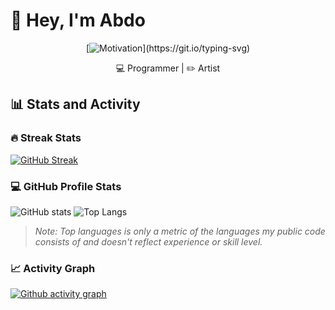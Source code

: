 # 👋 Hey, I'm Abdo  
<div align="center">

[![Motivation](https://readme-typing-svg.demolab.com?font=Fira+Code&pause=1000&color=00BB88&center=true&width=435&lines=build.+learn.+ship.+repeat!)](https://git.io/typing-svg)

💻 Programmer | ✏️ Artist  

</div>

## 📊 Stats and Activity

### 🔥 Streak Stats
[![GitHub Streak](https://streak-stats.demolab.com?user=Abd0id&theme=vue-dark&hide_border=true)](https://git.io/streak-stats)

### 💻 GitHub Profile Stats
![GitHub stats](https://github-readme-stats.vercel.app/api?username=Abd0id&show_icons=true&theme=vue-dark&hide_border=true)
![Top Langs](https://github-readme-stats.vercel.app/api/top-langs/?username=Abd0id&layout=compact&theme=vue-dark&hide_border=true)

> *Note: Top languages is only a metric of the languages my public code consists of and doesn't reflect experience or skill level.*

### 📈 Activity Graph
[![Github activity graph](https://github-readme-activity-graph.vercel.app/graph?username=Abd0id&theme=vue)](https://github.com/ashutosh00710/github-readme-activity-graph)

<!--
**abdoido/abdoido** is a ✨ _special_ ✨ repository because its `README.md` (this file) appears on your GitHub profile.

Here are some ideas to get you started:

- 🔭 I’m currently working on ...
- 🌱 I’m currently learning ...
- 👯 I’m looking to collaborate on ...
- 🤔 I’m looking for help with ...
- 💬 Ask me about ...
- 📫 How to reach me: ...
- 😄 Pronouns: ...
- ⚡ Fun fact: ...
-->
